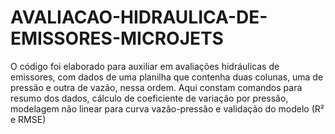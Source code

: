 # AVALIACAO-HIDRAULICA-DE-EMISSORES-MICROJETS
O código foi elaborado para auxiliar em avaliações hidráulicas de emissores, com dados de uma planilha que contenha duas colunas, uma de pressão e outra de vazão, nessa ordem. Aqui constam comandos para resumo dos dados, cálculo de coeficiente de variação por pressão, modelagem não linear para curva vazão-pressão e validação do modelo (R² e RMSE)
